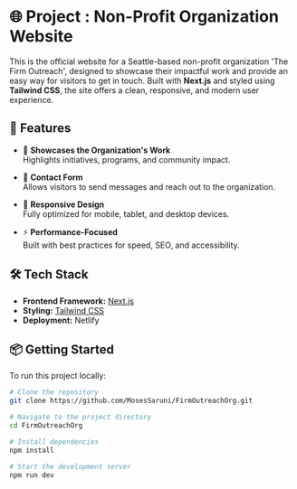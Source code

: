 <!-- <a href="https://www.flaticon.com/free-icons/charity" title="charity icons">Charity icons created by Freepik - Flaticon</a> -->
# 🌐 Project : Non-Profit Organization Website

This is the official website for a Seattle-based non-profit organization 'The Firm Outreach', designed to showcase their impactful work and provide an easy way for visitors to get in touch. Built with **Next.js** and styled using **Tailwind CSS**, the site offers a clean, responsive, and modern user experience.

## 🚀 Features

- 📢 **Showcases the Organization's Work**  
  Highlights initiatives, programs, and community impact.

- 💬 **Contact Form**  
  Allows visitors to send messages and reach out to the organization.

- 📱 **Responsive Design**  
  Fully optimized for mobile, tablet, and desktop devices.

- ⚡ **Performance-Focused**  
  Built with best practices for speed, SEO, and accessibility.

## 🛠️ Tech Stack

- **Frontend Framework:** [Next.js](https://nextjs.org/)
- **Styling:** [Tailwind CSS](https://tailwindcss.com/)
- **Deployment:** Netlify

## 📦 Getting Started

To run this project locally:

```bash
# Clone the repository
git clone https://github.com/MosesSaruni/FirmOutreachOrg.git

# Navigate to the project directory
cd FirmOutreachOrg

# Install dependencies
npm install

# Start the development server
npm run dev
